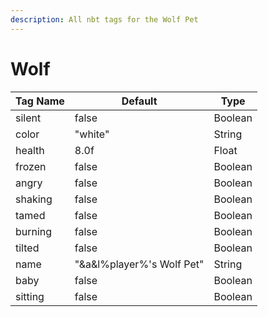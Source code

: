 ```yaml
---
description: All nbt tags for the Wolf Pet
---
```



# Wolf

| Tag Name     | Default                                                            | Type                                         |
| - | - | - |
| silent | false | Boolean |
| color | "white" | String |
| health | 8.0f | Float |
| frozen | false | Boolean |
| angry | false | Boolean |
| shaking | false | Boolean |
| tamed | false | Boolean |
| burning | false | Boolean |
| tilted | false | Boolean |
| name | "&a&l%player%'s Wolf Pet" | String |
| baby | false | Boolean |
| sitting | false | Boolean |
